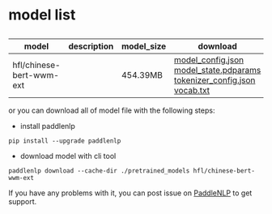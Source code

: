 #  model list

##  

| model  | description | model_size  | download         |
| --- | --- | --- | --- |
|hfl/chinese-bert-wwm-ext|  | 454.39MB | [model_config.json](https://bj.bcebos.com/paddlenlp/models/community/hfl/chinese-bert-wwm-ext/model_config.json)<br>[model_state.pdparams](https://bj.bcebos.com/paddlenlp/models/community/hfl/chinese-bert-wwm-ext/model_state.pdparams)<br>[tokenizer_config.json](https://bj.bcebos.com/paddlenlp/models/community/hfl/chinese-bert-wwm-ext/tokenizer_config.json)<br>[vocab.txt](https://bj.bcebos.com/paddlenlp/models/community/hfl/chinese-bert-wwm-ext/vocab.txt) |

or you can download all of model file with the following steps:

* install paddlenlp

```shell
pip install --upgrade paddlenlp
```

* download model with cli tool

```shell
paddlenlp download --cache-dir ./pretrained_models hfl/chinese-bert-wwm-ext
```

If you have any problems with it, you can post issue on [PaddleNLP](https://github.com/PaddlePaddle/PaddleNLP) to get support.
